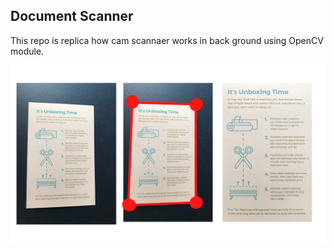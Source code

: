 ## Document Scanner

This repo is replica how cam scannaer works in back ground using OpenCV module.

![Demo](./document_scanner_banner.png)
